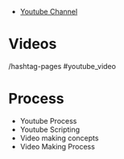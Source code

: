 * [Youtube Channel](http://youtube.com/EmadElsaid)

# Videos

/hashtag-pages #youtube_video

# Process

* Youtube Process
* Youtube Scripting
* Video making concepts
* Video Making Process